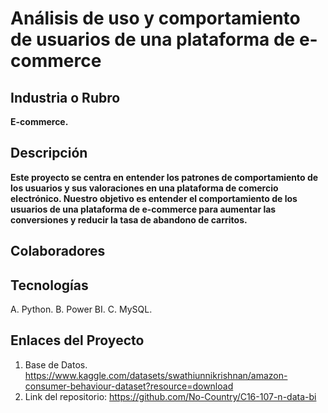 # Análisis de uso y comportamiento de usuarios de una plataforma de e-commerce

## Industria o Rubro 

**E-commerce.**

## Descripción

**Este proyecto se centra en entender los patrones de comportamiento de los usuarios y sus valoraciones en una plataforma de comercio electrónico. 
Nuestro objetivo es entender el comportamiento de los usuarios de una plataforma de e-commerce para aumentar las conversiones y reducir la tasa de abandono de carritos.**

## Colaboradores

## Tecnologías

A. Python.
B. Power BI.
C. MySQL.

## Enlaces del Proyecto

1. Base de Datos. https://www.kaggle.com/datasets/swathiunnikrishnan/amazon-consumer-behaviour-dataset?resource=download
2. Link del repositorio: https://github.com/No-Country/C16-107-n-data-bi



